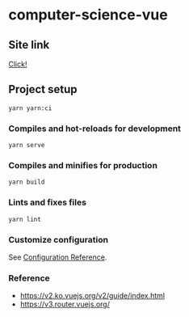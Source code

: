 # computer-science-vue

## Site link
[Click!](https://kimyoungjae0125.github.io/Computer-Science/)


## Project setup
```
yarn yarn:ci
```

### Compiles and hot-reloads for development
```
yarn serve
```

### Compiles and minifies for production
```
yarn build
```

### Lints and fixes files
```
yarn lint
```

### Customize configuration
See [Configuration Reference](https://cli.vuejs.org/config/).

### Reference
- https://v2.ko.vuejs.org/v2/guide/index.html
- https://v3.router.vuejs.org/